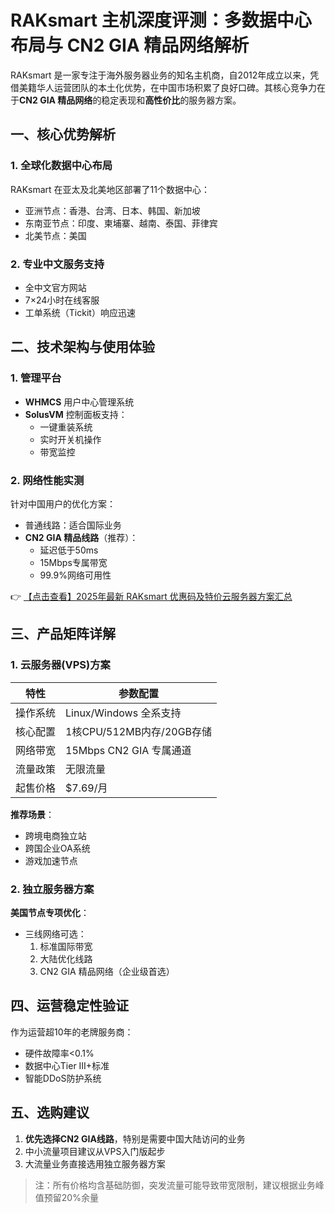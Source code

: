 # RAKsmart 主机深度评测：多数据中心布局与 CN2 GIA 精品网络解析

RAKsmart 是一家专注于海外服务器业务的知名主机商，自2012年成立以来，凭借美籍华人运营团队的本土化优势，在中国市场积累了良好口碑。其核心竞争力在于**CN2 GIA 精品网络**的稳定表现和**高性价比**的服务器方案。

## 一、核心优势解析

### 1. 全球化数据中心布局
RAKsmart 在亚太及北美地区部署了11个数据中心：
- 亚洲节点：香港、台湾、日本、韩国、新加坡
- 东南亚节点：印度、柬埔寨、越南、泰国、菲律宾
- 北美节点：美国

### 2. 专业中文服务支持
- 全中文官方网站
- 7×24小时在线客服
- 工单系统（Tickit）响应迅速

## 二、技术架构与使用体验

### 1. 管理平台
- **WHMCS** 用户中心管理系统
- **SolusVM** 控制面板支持：
  - 一键重装系统
  - 实时开关机操作
  - 带宽监控

### 2. 网络性能实测
针对中国用户的优化方案：
- 普通线路：适合国际业务
- **CN2 GIA 精品线路**（推荐）：
  - 延迟低于50ms
  - 15Mbps专属带宽
  - 99.9%网络可用性

👉 [【点击查看】2025年最新 RAKsmart 优惠码及特价云服务器方案汇总](https://bit.ly/raksmart)

## 三、产品矩阵详解

### 1. 云服务器(VPS)方案
| 特性        | 参数配置                     |
|-------------|----------------------------|
| 操作系统    | Linux/Windows 全系支持      |
| 核心配置    | 1核CPU/512MB内存/20GB存储  |
| 网络带宽    | 15Mbps CN2 GIA 专属通道     |
| 流量政策    | 无限流量                    |
| 起售价格    | $7.69/月                   |

**推荐场景**：
- 跨境电商独立站
- 跨国企业OA系统
- 游戏加速节点

### 2. 独立服务器方案
**美国节点专项优化**：
- 三线网络可选：
  1. 标准国际带宽
  2. 大陆优化线路
  3. CN2 GIA 精品网络（企业级首选）

## 四、运营稳定性验证
作为运营超10年的老牌服务商：
- 硬件故障率<0.1%
- 数据中心Tier III+标准
- 智能DDoS防护系统

## 五、选购建议
1. **优先选择CN2 GIA线路**，特别是需要中国大陆访问的业务
2. 中小流量项目建议从VPS入门版起步
3. 大流量业务直接选用独立服务器方案

> 注：所有价格均含基础防御，突发流量可能导致带宽限制，建议根据业务峰值预留20%余量